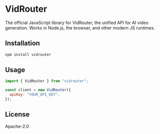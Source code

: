 # VidRouter

The official JavaScript library for VidRouter, the unified API for AI video generation. Works in Node.js, the browser, and other modern JS runtimes.

## Installation

```bash
npm install vidrouter
```

## Usage

```javascript
import { VidRouter } from "vidrouter";

const client = new VidRouter({
  apiKey: "YOUR_API_KEY",
});

```

## License

Apache-2.0